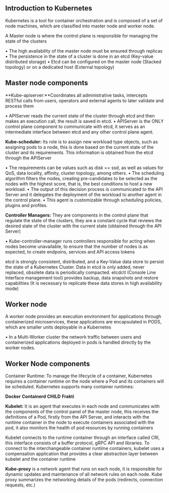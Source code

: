 ## Introduction to Kubernetes


Kubernetes is a tool for container orchestration and is composed of a set of node machines, which are classified into master node and worker node.

A Master node is where the control plane is responsible for managing the state of the clusters

• The high availability of the master node must be ensured through replicas
• The persistence in the state of a cluster is done in an etcd (Key-value distributed storage)
• Etcd can be configured on the master node (Stacked topology) or on a dedicated host (External topology)

## Master node components

**Kube-apiserver:**Coordinates all administrative tasks, intercepts RESTful calls from users, operators and external agents to later validate and process them

• APIServer reads the current state of the cluster through etcd and then makes an execution call, the result is saved in etcd.
• APIServer is the ONLY control plane component to communicate with etcd, it serves as an intermediate interface between etcd and any other control plane agent.

**Kube-scheduler:** Its role is to assign new workload type objects, such as assigning pods to a node, this is done based on the current state of the cluster and its requirements. This information is obtained from the etcd through the APIServer

• The requirements can be values ​​such as disk == ssd, as well as values ​​for QoS, data locality, affinity, cluster topology, among others.
• The scheduling algorithm filters the nodes, creating pre-candidates to be selected as the nodes with the highest score, that is, the best conditions to host a new workload.
• The output of this decision process is communicated to the API Server and it delegates the deployment of the workload to another agent in the control plane.
• This agent is customizable through scheduling policies, plugins and profiles.

**Controller Managers:** They are components in the control plane that regulate the state of the clusters, they are a constant cycle that reviews the desired state of the cluster with the current state (obtained through the API Server)

• Kube-controller-manager runs controllers responsible for acting when nodes become unavailable, to ensure that the number of nodes is as expected, to create endpoins, services and API access tokens

etcd is strongly consistent, distributed, and a Key-Value data store to persist the state of a Kubernetes Cluster. Data in etcd is only added, never replaced, obsolete data is periodically compacted. etcdctl (Console Line Interface management tool) provides backup, data snapshots and restore capabilities (It is necessary to replicate these data stores in high availability mode)

## Worker node

A worker node provides an execution environment for applications through containerized microservices, these applications are encapsulated in PODS, which are smaller units deployable in a Kubernetes

• In a Multi-Worker cluster the network traffic between users and containerized applications deployed in pods is handled directly by the worker nodes.


## Worker Node components

Container Runtime: To manage the lifecycle of a container, Kubernetes requires a container runtime on the node where a Pod and its containers will be scheduled. Kubernetes supports many container runtimes:

**Docker**
**Containerd**
**CHILD**
**Frakti**

**Kubelet:** It is an agent that executes in each node and communicates with the components of the control panel of the master node, this receives the definitions of a Pod, firstly from the API Server, and interacts with the runtime container in the node to execute containers associated with the pod, it also monitors the health of pod resources by running containers

Kubelet connects to the runtime container through an interface called CRI, this interface consists of a buffer protocol, gRPC API and libraries. To connect to the interchangeable container runtime containers, kubelet uses a compensation application that provides a clear abstraction layer between kubelet and the container runtime

**Kube-proxy** is a network agent that runs on each node, it is responsible for dynamic updates and maintenance of all network rules on each node. Kube proxy summarizes the networking details of the pods (redirects, connection requests, etc.) 
